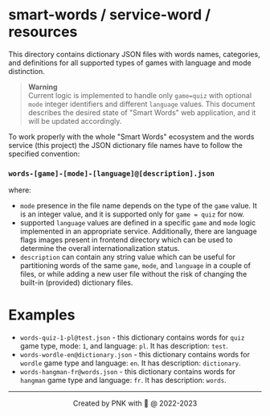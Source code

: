 # smart-words / service-word / resources

This directory contains dictionary JSON files with words
names, categories, and definitions for all supported types
of games with language and mode distinction.

> **Warning**<br>
> Current logic is implemented to handle only `game=quiz`
> with optional `mode` integer identifiers and different
> `language` values. This document describes the desired
> state of "Smart Words" web application, and it will be updated
> accordingly.

To work properly with the whole "Smart Words" ecosystem and
the words service (this project) the JSON dictionary file
names have to follow the specified convention:

### `words-[game]-[mode]-[language]@[description].json`

where:
* `mode` presence in the file name depends on the type
  of the `game` value. It is an integer value, and it is
  supported only for `game = quiz` for now.
* supported `language` values are defined in a specific
  `game` and `mode` logic implemented in an appropriate
  service. Additionally, there are language flags images
  present in frontend directory which can be used to
  determine the overall internationalization status.
* `description` can contain any string value which can be
  useful for partitioning words of the same `game`, `mode`,
  and `language` in a couple of files, or while adding a
  new user file without the risk of changing the built-in
  (provided) dictionary files.

# Examples
* `words-quiz-1-pl@test.json` - this dictionary contains
  words for `quiz` game type, mode: `1`, and language: `pl`.
  It has description: `test`.
* `words-wordle-en@dictionary.json` - this dictionary
  contains words for `wordle` game type and language: `en`.
  It has description: `dictionary`.
* `words-hangman-fr@words.json` - this dictionary contains
  words for `hangman` game type and language: `fr`.
  It has description: `words`.

---
<p align="center">Created by PNK with 💚 @ 2022-2023</p>